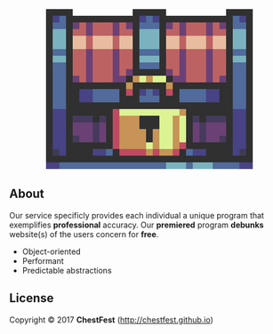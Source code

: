 <html><a href="https://chestfest.github.io/" target="_blank"><div align="center"><img src="/Display/Images/ChestFest.gif" style="w3-image" id="img" alt="Chest"></div></a></html>

## About
Our service specificly provides each individual a unique program that exemplifies **professional** accuracy. Our **premiered** program **debunks** website(s) of the users concern for **free**.

- Object-oriented
- Performant
- Predictable abstractions

## License
Copyright © 2017 **ChestFest** (http://chestfest.github.io)
